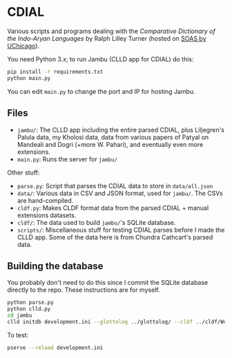 # CDIAL

Various scripts and programs dealing with the *Comparative Dictionary of the Indo-Aryan Languages* by Ralph Lilley Turner (hosted on [SOAS by UChicago](https://dsal.uchicago.edu/dictionaries/soas/)).

You need Python 3.x; to run Jambu (CLLD app for CDIAL) do this:

```bash
pip install -r requirements.txt
python main.py
```

You can edit `main.py` to change the port and IP for hosting Jambu.

## Files

- `jambu/`: The CLLD app including the entire parsed CDIAL, plus Liljegren's Palula data, my Kholosi data, data from various papers of Patyal on Mandeali and Dogri (+more W. Pahari), and eventually even more extensions.
- `main.py`: Runs the server for `jambu/`

Other stuff:
- `parse.py`: Script that parses the CDIAL data to store in `data/all.json`
- `data/`: Various data in CSV and JSON format, used for `jambu/`. The CSVs are hand-compiled.
- `cldf.py`: Makes CLDF format data from the parsed CDIAL + manual extensions datasets.
- `cldf/`: The data used to build `jambu/`'s SQLite database.
- `scripts/`: Miscellaneous stuff for testing CDIAL parses before I made the CLLD app. Some of the data here is from Chundra Cathcart's parsed data.

## Building the database

You probably don't need to do this since I commit the SQLite database directly to the repo. These instructions are for myself.

```bash
python parse.py
python clld.py
cd jambu
clld initdb development.ini --glottolog ../glottolog/ --cldf ../cldf/Wordlist-metadata.json
```

To test:

```bash
pserve --reload development.ini
```